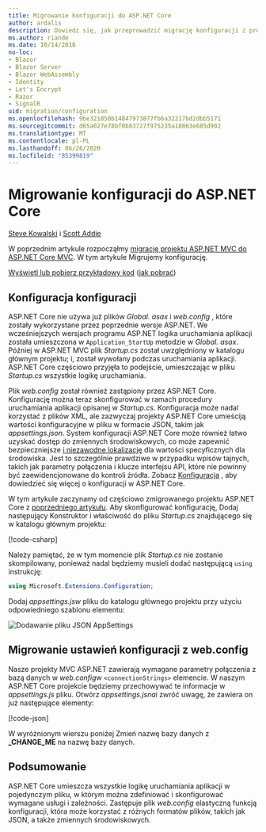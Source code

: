 ```yaml
---
title: Migrowanie konfiguracji do ASP.NET Core
author: ardalis
description: Dowiedz się, jak przeprowadzić migrację konfiguracji z projektu ASP.NET MVC do projektu ASP.NET Core MVC.
ms.author: riande
ms.date: 10/14/2016
no-loc:
- Blazor
- Blazor Server
- Blazor WebAssembly
- Identity
- Let's Encrypt
- Razor
- SignalR
uid: migration/configuration
ms.openlocfilehash: 9be321850b14847973877fb6a32217bd2dbb5171
ms.sourcegitcommit: d65a027e78bf0b83727f975235a18863e685d902
ms.translationtype: MT
ms.contentlocale: pl-PL
ms.lasthandoff: 06/26/2020
ms.locfileid: "85399819"
---
```

# <a name="migrate-configuration-to-aspnet-core"></a>Migrowanie konfiguracji do ASP.NET Core

[Steve Kowalski](https://ardalis.com/) i [Scott Addie](https://scottaddie.com)

W poprzednim artykule rozpocząłmy [migrację projektu ASP.NET MVC do ASP.NET Core MVC](xref:migration/mvc). W tym artykule Migrujemy konfigurację.

[Wyświetl lub pobierz przykładowy kod](https://github.com/dotnet/AspNetCore.Docs/tree/master/aspnetcore/migration/configuration/samples) ([jak pobrać](xref:index#how-to-download-a-sample))

## <a name="setup-configuration"></a>Konfiguracja konfiguracji

ASP.NET Core nie używa już plików *Global. asax* i *web.config* , które zostały wykorzystane przez poprzednie wersje ASP.NET. We wcześniejszych wersjach programu ASP.NET logika uruchamiania aplikacji została umieszczona w `Application_StartUp` metodzie w *Global. asax*. Później w ASP.NET MVC plik *Startup.cs* został uwzględniony w katalogu głównym projektu; i, został wywołany podczas uruchamiania aplikacji. ASP.NET Core częściowo przyjęła to podejście, umieszczając w pliku *Startup.cs* wszystkie logikę uruchamiania.

Plik *web.config* został również zastąpiony przez ASP.NET Core. Konfigurację można teraz skonfigurować w ramach procedury uruchamiania aplikacji opisanej w *Startup.cs*. Konfiguracja może nadal korzystać z plików XML, ale zazwyczaj projekty ASP.NET Core umieściją wartości konfiguracyjne w pliku w formacie JSON, takim jak *appsettings.json*. System konfiguracji ASP.NET Core może również łatwo uzyskać dostęp do zmiennych środowiskowych, co może zapewnić bezpieczniejsze [i niezawodne lokalizację](xref:security/app-secrets) dla wartości specyficznych dla środowiska. Jest to szczególnie prawdziwe w przypadku wpisów tajnych, takich jak parametry połączenia i klucze interfejsu API, które nie powinny być zaewidencjonowane do kontroli źródła. Zobacz [Konfiguracja](xref:fundamentals/configuration/index) , aby dowiedzieć się więcej o konfiguracji w ASP.NET Core.

W tym artykule zaczynamy od częściowo zmigrowanego projektu ASP.NET Core z [poprzedniego artykułu](xref:migration/mvc). Aby skonfigurować konfigurację, Dodaj następujący Konstruktor i właściwość do pliku *Startup.cs* znajdującego się w katalogu głównym projektu:

[!code-csharp[](configuration/samples/WebApp1/src/WebApp1/Startup.cs?range=11-16)]

Należy pamiętać, że w tym momencie plik *Startup.cs* nie zostanie skompilowany, ponieważ nadal będziemy musieli dodać następującą `using` instrukcję:

```csharp
using Microsoft.Extensions.Configuration;
```

Dodaj *appsettings.jsw* pliku do katalogu głównego projektu przy użyciu odpowiedniego szablonu elementu:

![Dodawanie pliku JSON AppSettings](configuration/_static/add-appsettings-json.png)

## <a name="migrate-configuration-settings-from-webconfig"></a>Migrowanie ustawień konfiguracji z web.config

Nasze projekty MVC ASP.NET zawierają wymagane parametry połączenia z bazą danych w *web.config*w `<connectionStrings>` elemencie. W naszym ASP.NET Core projekcie będziemy przechowywać te informacje w *appsettings.js* pliku. Otwórz *appsettings.jsna*i zwróć uwagę, że zawiera on już następujące elementy:

[!code-json[](../migration/configuration/samples/WebApp1/src/WebApp1/appsettings.json?highlight=4)]

W wyróżnionym wierszu poniżej Zmień nazwę bazy danych z **_CHANGE_ME** na nazwę bazy danych.

## <a name="summary"></a>Podsumowanie

ASP.NET Core umieszcza wszystkie logikę uruchamiania aplikacji w pojedynczym pliku, w którym można zdefiniować i skonfigurować wymagane usługi i zależności. Zastępuje plik *web.config* elastyczną funkcją konfiguracji, która może korzystać z różnych formatów plików, takich jak JSON, a także zmiennych środowiskowych.
